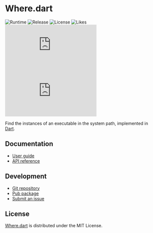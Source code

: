 # Where.dart
![Runtime](https://badgen.net/pub/sdk-version/where) ![Release](https://badgen.net/pub/v/where) ![License](https://badgen.net/pub/license/where) ![Likes](https://badgen.net/pub/likes/where) ![Coverage](https://badgen.net/coveralls/c/github/cedx/where.dart) ![Build](https://badgen.net/github/checks/cedx/where.dart)

Find the instances of an executable in the system path, implemented in [Dart](https://dart.dev).

## Documentation
- [User guide](https://docs.belin.io/where.dart)
- [API reference](https://api.belin.io/where.dart)

## Development
- [Git repository](https://git.belin.io/cedx/where.dart)
- [Pub package](https://pub.dev/packages/where)
- [Submit an issue](https://git.belin.io/cedx/where.dart/issues)

## License
[Where.dart](https://docs.belin.io/where.dart) is distributed under the MIT License.
